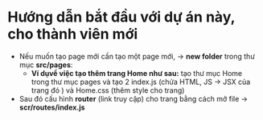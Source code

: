 # Hướng dẫn bắt đầu với dự án này, cho thành viên mới

- Nếu muốn tạo page mới cần tạo một page mới, -> **new folder** trong thư mục **src/pages**:
  + **Ví dụvề việc tạo thêm trang Home như sau:**  tạo thư mục Home trong thư mục pages và tạo 2 index.js (chứa HTML, JS -> JSX của trang đó ) và Home.css (thêm style cho trang)
- Sau đó cấu hình **router** (link truy cập) cho trang bằng cách mở file -> **scr/routes/index.js** 
